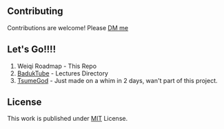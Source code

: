 ## Contributing

Contributions are welcome! Please [DM me](https://t.me/SoumyaK4)

## Let's Go!!!!

1. Weiqi Roadmap - This Repo
2. [BadukTube](https://baduktube.soumyak4.in/) - Lectures Directory
3. [TsumeGod](https://tsumegod.soumyak4.in/) - Just made on a whim in 2 days, wan't part of this project.

## License

This work is published under [MIT][mit] License.

[gem]: https://rubygems.org/gems/jekyll-theme-chirpy
[chirpy]: https://github.com/cotes2020/jekyll-theme-chirpy/
[CD]: https://en.wikipedia.org/wiki/Continuous_deployment
[mit]: https://github.com/cotes2020/chirpy-starter/blob/master/LICENSE
